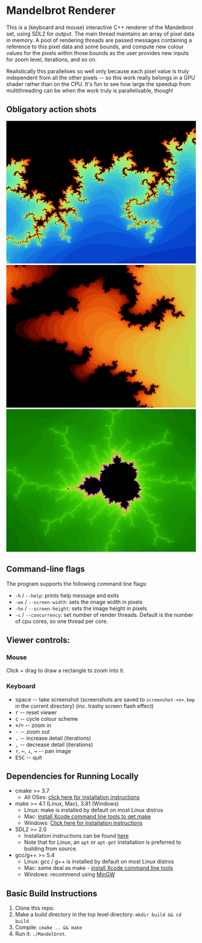 # Mandelbrot Renderer

This is a (keyboard and mouse) interactive C++ renderer of the Mandelbrot set, using SDL2 for output.
The main thread maintains an array of pixel data in memory. A pool of rendering
threads are passed messages containing a reference to this pixel data and some bounds,
and compute new colour values for the pixels within those bounds as the user provides
new inputs for zoom level, iterations, and so on.

Realistically this parallelises so well only because each pixel value is truly independent
from all the other pixels -- so this work really belongs in a GPU shader rather than
on the CPU. It's fun to see how large the speedup from multithreading can be when the work
truly is parallelisable, though!

## Obligatory action shots

![](screenshot-2.bmp)
![](screenshot-3.bmp)
![](screenshot-4.bmp)

## Command-line flags

The program supports the following command line flags:

- `-h` / `--help`: prints help message and exits
- `-wx` / `--screen-width`: sets the image width in pixels
- `-hx` / `--screen-height`: sets the image height in pixels
- `-c` / `--concurrency`: set number of render threads. Default is the number of cpu cores, so
one thread per core.

## Viewer controls:

### Mouse

Click + drag to draw a rectangle to zoom into it.

### Keyboard

- <kbd>space</kbd> -- take screenshot (screenshots are saved to `screenshot-<n>.bmp` in the current directory) (inc. trashy screen flash effect)
- <kbd>r</kbd> -- reset viewer
- <kbd>c</kbd> -- cycle colour scheme
- <kbd>+</kbd>/<kbd>=</kbd> -- zoom in
- <kbd>-</kbd> -- zoom out
- <kbd>.</kbd> -- increase detail (iterations)
- <kbd>,</kbd> -- decrease detail (iterations)
- <kbd>↑</kbd>, <kbd>←</kbd>, <kbd>↓</kbd>, <kbd>→</kbd> -- pan image
- <kbd>ESC</kbd> -- quit

## Dependencies for Running Locally
* cmake >= 3.7
  * All OSes: [click here for installation instructions](https://cmake.org/install/)
* make >= 4.1 (Linux, Mac), 3.81 (Windows)
  * Linux: make is installed by default on most Linux distros
  * Mac: [install Xcode command line tools to get make](https://developer.apple.com/xcode/features/)
  * Windows: [Click here for installation instructions](http://gnuwin32.sourceforge.net/packages/make.htm)
* SDL2 >= 2.0
  * Installation instructions can be found [here](https://wiki.libsdl.org/Installation)
  * Note that for Linux, an `apt` or `apt-get` installation is preferred to building from source.
* gcc/g++ >= 5.4
  * Linux: gcc / g++ is installed by default on most Linux distros
  * Mac: same deal as make - [install Xcode command line tools](https://developer.apple.com/xcode/features/)
  * Windows: recommend using [MinGW](http://www.mingw.org/)

## Basic Build Instructions

1. Clone this repo.
2. Make a build directory in the top level directory: `mkdir build && cd build`
3. Compile: `cmake .. && make`
4. Run it: `./Mandelbrot`.


